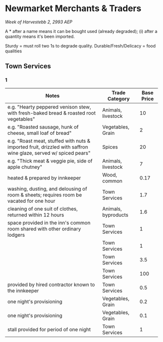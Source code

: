 # Newmarket Merchants & Traders

*Week of Harvestebb 2, 2993 AEP*

A * after a name means it can be bought used (already degraded); (i) after a quantity means it's been imported.

Sturdy = must roll two 1s to degrade quality. Durable/Fresh/Delicacy = food qualities

## Town Services

### 1

| Notes | Trade Category | Base Price |
| --- | --- | --- |
| e.g. "Hearty peppered venison stew, with fresh-baked bread & roasted root vegetables" | Animals, livestock | 10 |
| e.g. "Roasted sausage, hunk of cheese, small loaf of bread" | Vegetables, Grain | 2 |
| e.g. "Roast meat, stuffed with nuts & imported fruit, drizzled with saffron wine glaze, served w/ spiced pears" | Spices | 20 |
| e.g. "Thick meat & veggie pie, side of apple chutney" | Animals, livestock | 7 |
| heated & prepared by innkeeper | Wood, common | 0.17 |
| washing, dusting, and delousing of room & sheets; requires room be vacated for one hour | Town Services | 1.7 |
| cleaning of one suit of clothes, returned within 12 hours | Animals, byproducts | 1.6 |
| space provided in the inn's common room shared with other ordinary lodgers | Town Services | 1 |
|  | Town Services | 1 |
|  | Town Services | 3.5 |
|  | Town Services | 100 |
| provided by hired contractor known to the innkeeper | Town Services | 0.5 |
| one night's provisioning | Vegetables, Grain | 0.2 |
| one night's provisioning | Vegetables, Grain | 0.1 |
| stall provided for period of one night | Town Services | 1 |

